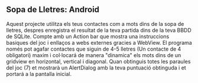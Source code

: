 <h2>Sopa de Lletres: Android </h2>
Aquest projecte utilitza els teus contactes com a mots dins de la sopa de lletres, despres enregistra el resultat de la teva partida dins de la teva BBDD de SQLite.
Compte amb un Action bar que mostra una instruccions basiques del joc i enllaços a webs externes gracies a WebView.
El programa només pot agafar contactes que siguin de 4-5 lletres (Un contacte de 4 obligatori) maxim i col·locará de manera "dinamica" els mots dins de un gridview en horizontal, vertical i diagonal. Quan obtinguis totes les paraules del joc (7) et mostrarà un AlertDialog amb la teva puntuació obtinguda i et portará a la pantalla inicial.

